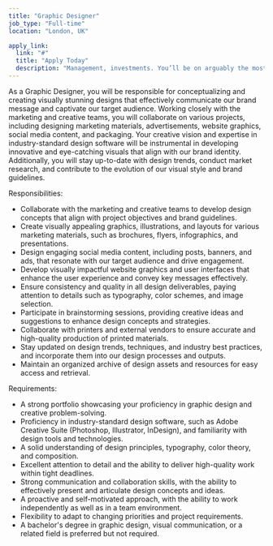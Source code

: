 ```yaml
---
title: "Graphic Designer"
job_type: "Full-time"
location: "London, UK"

apply_link:
  link: "#"
  title: "Apply Today"
  description: "Management, investments. You’ll be on arguably the most important"
---
```


As a Graphic Designer, you will be responsible for conceptualizing and creating visually stunning designs that effectively communicate our brand message and captivate our target audience. Working closely with the marketing and creative teams, you will collaborate on various projects, including designing marketing materials, advertisements, website graphics, social media content, and packaging. Your creative vision and expertise in industry-standard design software will be instrumental in developing innovative and eye-catching visuals that align with our brand identity. Additionally, you will stay up-to-date with design trends, conduct market research, and contribute to the evolution of our visual style and brand guidelines.

Responsibilities:

- Collaborate with the marketing and creative teams to develop design concepts that align with project objectives and brand guidelines.
- Create visually appealing graphics, illustrations, and layouts for various marketing materials, such as brochures, flyers, infographics, and presentations.
- Design engaging social media content, including posts, banners, and ads, that resonate with our target audience and drive engagement.
- Develop visually impactful website graphics and user interfaces that enhance the user experience and convey key messages effectively.
- Ensure consistency and quality in all design deliverables, paying attention to details such as typography, color schemes, and image selection.
- Participate in brainstorming sessions, providing creative ideas and suggestions to enhance design concepts and strategies.
- Collaborate with printers and external vendors to ensure accurate and high-quality production of printed materials.
- Stay updated on design trends, techniques, and industry best practices, and incorporate them into our design processes and outputs.
- Maintain an organized archive of design assets and resources for easy access and retrieval.

Requirements:

- A strong portfolio showcasing your proficiency in graphic design and creative problem-solving.
- Proficiency in industry-standard design software, such as Adobe Creative Suite (Photoshop, Illustrator, InDesign), and familiarity with design tools and technologies.
- A solid understanding of design principles, typography, color theory, and composition.
- Excellent attention to detail and the ability to deliver high-quality work within tight deadlines.
- Strong communication and collaboration skills, with the ability to effectively present and articulate design concepts and ideas.
- A proactive and self-motivated approach, with the ability to work independently as well as in a team environment.
- Flexibility to adapt to changing priorities and project requirements.
- A bachelor's degree in graphic design, visual communication, or a related field is preferred but not required.
